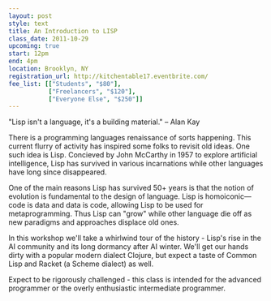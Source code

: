 ```yaml
---
layout: post
style: text
title: An Introduction to LISP
class_date: 2011-10-29
upcoming: true
start: 12pm
end: 4pm
location: Brooklyn, NY
registration_url: http://kitchentable17.eventbrite.com/
fee_list: [["Students", "$80"],
           ["Freelancers", "$120"],
           ["Everyone Else", "$250"]]
---
```

"Lisp isn't a language, it's a building material." – Alan Kay

There is a programming languages renaissance of sorts happening. This current flurry of activity has inspired some folks to revisit old ideas. One such idea is Lisp. Concieved by John McCarthy in 1957 to explore artificial intelligence, Lisp has survived in various incarnations while other languages have long since disappeared.

One of the main reasons Lisp has survived 50+ years is that the notion of evolution is fundamental to the design of language. Lisp is homoiconic—code is data and data is code, allowing Lisp to be used for metaprogramming. Thus Lisp can "grow" while other language die off as new paradigms and approaches displace old ones.

In this workshop we'll take a whirlwind tour of the history - Lisp's rise in the AI community and its long dormancy after AI winter. We'll get our hands dirty with a popular modern dialect Clojure, but expect a taste of Common Lisp and Racket (a Scheme dialect) as well.

Expect to be rigorously challenged - this class is intended for the advanced programmer or the overly enthusiastic intermediate programmer.